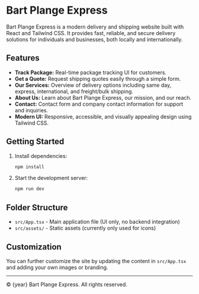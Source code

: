 # Bart Plange Express

Bart Plange Express is a modern delivery and shipping website built with React and Tailwind CSS. It provides fast, reliable, and secure delivery solutions for individuals and businesses, both locally and internationally.

## Features

- **Track Package:** Real-time package tracking UI for customers.
- **Get a Quote:** Request shipping quotes easily through a simple form.
- **Our Services:** Overview of delivery options including same day, express, international, and freight/bulk shipping.
- **About Us:** Learn about Bart Plange Express, our mission, and our reach.
- **Contact:** Contact form and company contact information for support and inquiries.
- **Modern UI:** Responsive, accessible, and visually appealing design using Tailwind CSS.

## Getting Started

1. Install dependencies:
   ```bash
   npm install
   ```
2. Start the development server:
   ```bash
   npm run dev
   ```

## Folder Structure
- `src/App.tsx` - Main application file (UI only, no backend integration)
- `src/assets/` - Static assets (currently only used for icons)

## Customization
You can further customize the site by updating the content in `src/App.tsx` and adding your own images or branding.

---

© {year} Bart Plange Express. All rights reserved.
